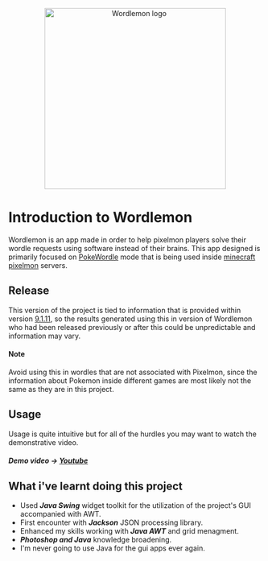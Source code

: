<p align="center"><img src="https://i.nuuls.com/5F00z.png" width="360" alt="Wordlemon logo"></p>

# Introduction to Wordlemon

Wordlemon is an app made in order to help pixelmon players solve their wordle requests using software instead of their brains. This app designed is primarily focused on [PokeWordle](https://www.curseforge.com/minecraft/mc-mods/pokewordle) mode that is being used inside [minecraft pixelmon](https://www.curseforge.com/minecraft/mc-mods/pixelmon) servers.

## Release 

This version of the project is tied to information that is provided within version [9.1.11](https://www.curseforge.com/minecraft/mc-mods/pixelmon/files/5209074), so the results generated using this in version of Wordlemon who had been released previously or after this could be unpredictable and information may vary.
#### Note
Avoid using this in wordles that are not associated with Pixelmon, since the information about Pokemon inside different games are most likely not the same as they are in this project.
## Usage
Usage is quite intuitive but for all of the hurdles you may want to watch the demonstrative video.
##### **Demo video** -> [Youtube](https://youtu.be/q288QZFf62E)
## What i've learnt doing this project
* Used **_Java Swing_** widget toolkit for the utilization of the project's GUI accompanied with AWT.
* First encounter with **_Jackson_** JSON processing library.
* Enhanced my skills working with **_Java AWT_** and grid menagment.
* **_Photoshop and Java_** knowledge broadening.
* I'm never going to use Java for the gui apps ever again.
